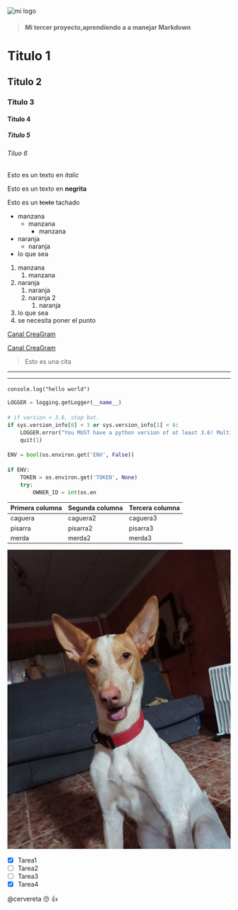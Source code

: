 ![mi logo](https://telegra.ph/file/de83d951b5c4cbe37ba40.png)

> #### Mi tercer proyecto,aprendiendo a a manejar Markdown


# Titulo 1
## Titulo 2
### Titulo 3
#### Titulo 4
##### Titulo 5
###### Tiluo 6

Esto es un texto en *italic*

Esto es un texto en **negrita**

Esto es un ~~texto~~ tachado

<!-- Listas desordenadas -->

* manzana
    * manzana
        * manzana
* naranja
    * naranja
* lo que sea

<!-- Listas ordenadas -->

1. manzana
    1. manzana
2. naranja
    1. naranja
    2. naranja 2
        1. naranja
3. lo que sea
4. se necesita poner el punto

<!-- Enlaces -->

[Canal CreaGram](https://t.me/creagramES)

[Canal CreaGram](https://t.me/creagramES "canal")

<!-- crear citas -->

> Esto es una cita

---
___

<!-- pegar trozo de codigo -->

`console.log("hello world")`

<!--para que e codigo quede coloreado hay que escribir el lenguaje despues de las comillas invertidas -->

```python
LOGGER = logging.getLogger(__name__)

# if version < 3.6, stop bot.
if sys.version_info[0] < 3 or sys.version_info[1] < 6:
    LOGGER.error("You MUST have a python version of at least 3.6! Multiple features depend on this. Bot quitting.")
    quit(1)

ENV = bool(os.environ.get('ENV', False))

if ENV:
    TOKEN = os.environ.get('TOKEN', None)
    try:
        OWNER_ID = int(os.en

```

<!-- Crear Tablas-->

| Primera columna | Segunda columna | Tercera columna |
| -- | -- | -- |
| caguera | caguera2 | caguera3 |
| pisarra | pisarra2 | pisarra3 |
| merda | merda2 | merda3 |

![la gosseta](Kira.jpg "la gosseta")
<!-- entre parentesis tambien podriamos poner la direccion http de la foto,y lo de nombrar la foto como la gosseta es opcional -->

<!-- Github Markdown -->

* [x] Tarea1
* [ ] Tarea2
* [ ] Tarea3
* [x] Tarea4

@cervereta :kissing_closed_eyes: :+1:
















